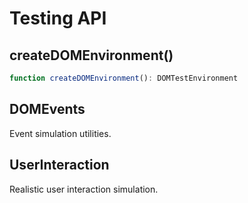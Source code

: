 # Testing API

## createDOMEnvironment()

```typescript
function createDOMEnvironment(): DOMTestEnvironment
```

## DOMEvents

Event simulation utilities.

## UserInteraction

Realistic user interaction simulation.

